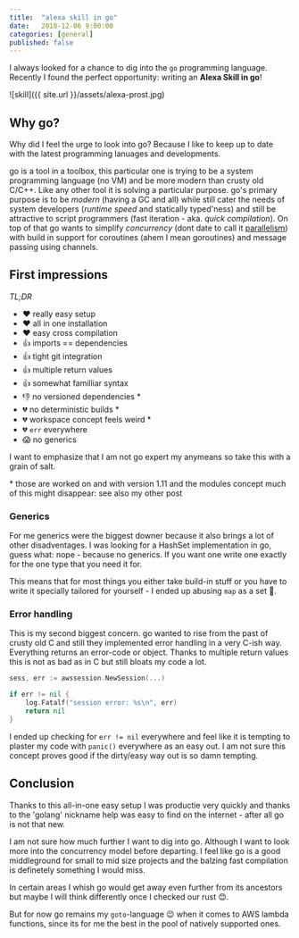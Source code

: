 ```yaml
---
title:  "alexa skill in go"
date:   2018-12-06 9:00:00
categories: [general]
published: false
---
```


I always looked for a chance to dig into the `go` programming language. Recently I found the perfect opportunity: writing an **Alexa Skill in go**!

![skill]({{ site.url }}/assets/alexa-prost.jpg)


## Why go?

Why did I feel the urge to look into go? Because I like to keep up to date with the latest programming lanuages and developments.

go is a tool in a toolbox, this particular one is trying to be a system programming language (no VM) and be more modern than crusty old C/C++. 
Like any other tool it is solving a particular purpose. go's primary purpose is to be *modern* (having a GC and all) while still cater the needs of system developers (*runtime speed* and statically typed'ness) and still be attractive to script programmers (fast iteration - aka. *quick compilation*). On top of that go wants to simplify *concurrency* (dont date to call it [parallelism](https://www.youtube.com/watch?v=cN_DpYBzKso)) with build in support for coroutines (ahem I mean goroutines) and message passing using channels.

## First impressions

*TL;DR*

* ❤️ really easy setup
* ❤️ all in one installation
* ❤️ easy cross compilation
* 👍 imports == dependencies
* 👍 tight git integration
* 👍 multiple return values
* 👍 somewhat familliar syntax
* 👎 no versioned dependencies *
* 💔 no deterministic builds *
* 💔 workspace concept feels weird *
* 💔 `err` everywhere
* 😱 no generics

I want to emphasize that I am not go expert my anymeans so take this with a grain of salt.

\* those are worked on and with version 1.11 and the modules concept much of this might disappear: see also my other post

### Generics 

For me generics were the biggest downer because it also brings a lot of other disadventages. I was looking for a HashSet implementation in go, guess what: nope - because no generics. If you want one write one exactly for the one type that you need it for.

This means that for most things you either take build-in stuff or you have to write it specially tailored for yourself - I ended up abusing `map` as a set 🙈.

### Error handling

This is my second biggest concern. go wanted to rise from the past of crusty old C and still they implemented error handling in a very C-ish way. Everything returns an error-code or object. Thanks to multiple return values this is not as bad as in C but still bloats my code a lot. 

```go
sess, err := awssession.NewSession(...)

if err != nil {
    log.Fatalf("session error: %s\n", err)
    return nil
}
```

I ended up checking for `err != nil` everywhere and feel like it is tempting to plaster my code with `panic()` everywhere as an easy out. I am not sure this concept proves good if the dirty/easy way out is so damn tempting.

## Conclusion

Thanks to this all-in-one easy setup I was productie very quickly and thanks to the 'golang' nickname help was easy to find on the internet - after all go is not that new.

I am not sure how much further I want to dig into go. Although I want to look more into the concurrency model before departing. I feel like go is a good middleground for small to mid size projects and the balzing fast compilation is definetely something I would miss. 

In certain areas I whish go would get away even further from its ancestors but maybe I will think differently once I checked our rust 😊.

But for now go remains my `goto`-language 😉 when it comes to AWS lambda functions, since its for me the best in the pool of natively supported ones.